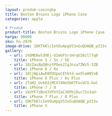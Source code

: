 ```yaml
---
layout: produk-casinghp
title: Boston Bruins Logo iPhone Case
categories: apple

# Produk
product-title: Boston Bruins Logo iPhone Case
harga: 90000
sku: hn-2878
image-drive: 1DKTkKlcIeVOuApgV53xGuQUAQB_pZ15v
gallery:
  - url: 1kDMEKwldXKj-U1mGFSrsHrqU20zllTq0
    title: iPhone 5 / 5s / SE
  - url: 18zZas8pQBnztPOeo2IgJnza7ZWzS-SZB
    title: iPhone 6 / 6s
  - url: 16CjWpiAwE0FDUpoCEtbtd-wxOleW9IxB
    title: iPhone 6 Plus / 6s Plus
  - url: 1ToH2_UvkO3jMCXl08e5bKTFocUCG-Gal
    title: iPhone 7 / 8
  - url: 1kUYF7sNnX7dYVYZaC3OPbjDuc72v3aU-
    title: iPhone 7 Plus / 8 Plus
  - url: 1DKTkKlcIeVOuApgV53xGuQUAQB_pZ15v
    title: iPhone X
---
```

